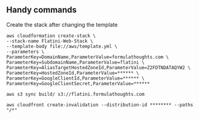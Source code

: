 ## Handy commands

Create the stack after changing the template

```
aws cloudformation create-stack \
--stack-name Flatini-Web-Stack \
--template-body file://aws/template.yml \
--parameters \
ParameterKey=DomainName,ParameterValue=formulathoughts.com \
ParameterKey=SubdomainName,ParameterValue=flatini \
ParameterKey=AliasTargetHostedZoneId,ParameterValue=Z2FDTNDATAQYW2 \
ParameterKey=HostedZoneId,ParameterValue=****** \
ParameterKey=GoogleClientId,ParameterValue=****** \
ParameterKey=GoogleClientSecret,ParameterValue=******
```

`aws s3 sync build/ s3://flatini.formulathoughts.com`

`aws cloudfront create-invalidation --distribution-id ******** --paths "/*"`
